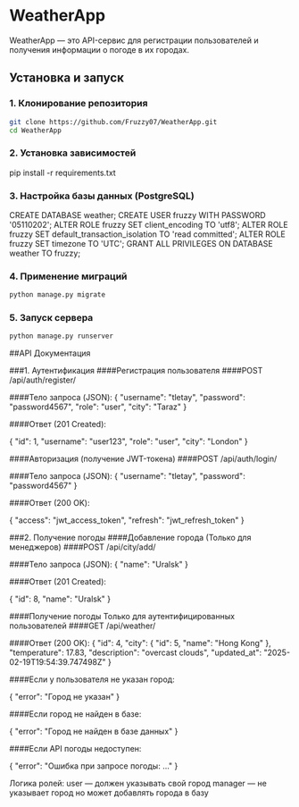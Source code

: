 # WeatherApp

WeatherApp — это API-сервис для регистрации пользователей и получения информации о погоде в их городах.

## Установка и запуск

### 1. Клонирование репозитория
```bash
git clone https://github.com/Fruzzy07/WeatherApp.git
cd WeatherApp
```

### 2.  Установка зависимостей
pip install -r requirements.txt

### 3. Настройка базы данных (PostgreSQL)
CREATE DATABASE weather;
CREATE USER fruzzy WITH PASSWORD '05110202';
ALTER ROLE fruzzy SET client_encoding TO 'utf8';
ALTER ROLE fruzzy SET default_transaction_isolation TO 'read committed';
ALTER ROLE fruzzy SET timezone TO 'UTC';
GRANT ALL PRIVILEGES ON DATABASE weather TO fruzzy;

### 4. Применение миграций
```bash
python manage.py migrate
```
### 5. Запуск сервера
```bash
python manage.py runserver
```

##API Документация

###1. Аутентификация
####Регистрация пользователя
####POST /api/auth/register/

####Тело запроса (JSON):
{
  "username": "tletay",
  "password": "password4567",
  "role": "user",
  "city": "Taraz"
}

####Ответ (201 Created):

{
  "id": 1,
  "username": "user123",
  "role": "user",
  "city": "London"
}

####Авторизация (получение JWT-токена)
####POST /api/auth/login/

####Тело запроса (JSON):
{
  "username": "tletay",
  "password": "password4567"
}

####Ответ (200 OK):

{
  "access": "jwt_access_token",
  "refresh": "jwt_refresh_token"
}

###2. Получение погоды
####Добавление города (Только для менеджеров)
####POST /api/city/add/

####Тело запроса (JSON):
{
  "name": "Uralsk"
}

####Ответ (201 Created):

{
  "id": 8,
  "name": "Uralsk"
}

####Получение погоды Только для аутентифицированных пользователей
####GET /api/weather/

####Ответ (200 OK):
{
    "id": 4,
    "city": {
        "id": 5,
        "name": "Hong Kong"
    },
    "temperature": 17.83,
    "description": "overcast clouds",
    "updated_at": "2025-02-19T19:54:39.747498Z"
}

####Если у пользователя не указан город:

{
  "error": "Город не указан"
}

####Если город не найден в базе:

{
  "error": "Город не найден в базе данных"
}

####Если API погоды недоступен:

{
  "error": "Ошибка при запросе погоды: ..."
}


Логика ролей:
user — должен указывать свой город
manager — не указывает город но может добавлять города в базу
